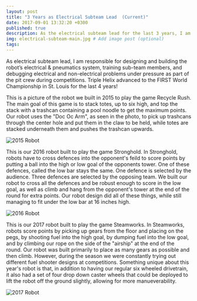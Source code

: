 ```yaml
---
layout: post
title: "3 Years as Electrical Subteam Lead  (Current)"
date: 2017-09-01 13:32:20 +0300
published: true
description: As the electrical subteam lead for the last 3 years, I am responsible for designing and building the robot’s electrical & pneumatics systems, training sub-team members, and debugging electrical and non-electrical problems under pressure as part of the pit crew during competitions. 
img: electrical-subteam-main.jpg # Add image post (optional)
tags:
---
```


As electrical subteam lead, I am responsible for designing and building the robot’s electrical & pneumatics system, training sub-team members, and debugging electrical and non-electrical problems under pressure as part of the pit crew during competitions.  Triple Helix advanced to the FIRST World Championship in St. Louis for the last 4 years!

This is a picture of the robot we built in 2015 to play the game Recycle Rush. The main goal of this game is to stack totes, up to six high, and top the stack with a trashcan containing a pool noodle to get the maximum points. Our robot uses the "Doc Oc Arm", as seen in the photo, to pick up trashcans through the center hole and put them in the claw to be held, while totes are stacked underneath them and pushes the trashcan upwards. 

![2015 Robot](http://wbenb.github.io/assets/img/2015-robot.png)

This is our 2016 robot built to play the game Stronghold. In Stronghold, robots have to cross defences into the opponent's feild to score points by putting a ball into the high or low goal of the opponents tower. One of these defences, called the low bar stays the same. One defence is selected by the audience. Three defences are selected by the opposing team. We built our robot to cross all the defences and be robust enough to score in the low goal, as well as climb and hang from the opponent's tower at the end of the round for extra points. Our robot design did all of these things, while still managing to fit under the low bar at 16 inches high.

![2016 Robot](http://wbenb.github.io/assets/img/2016-robot.jpg)

This is our 2017 robot built to play the game Steamworks. In Steamworks, robots score points by picking up gears from the floor and placing on the pegs, by shooting fuel into the high goal, by dumping fuel into the low goal, and by climbing our rope on the side of the "airship" at the end of the round. Our robot was built primarily to place as many gears as possible and then climb. However, during the season we were constantly trying out different fuel shooter designs at competitions. Something unique about this year's robot is that, in addition to having our regular six wheeled drivetrain, it also had a set of four drop down caster wheels that could be deployed to lift the robot off the ground slightly, allowing for more manueverability.

![2017 Robot](http://wbenb.github.io/assets/img/2017-robot.jpg)
